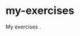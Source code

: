 <!--
 * @Description: 
 * @Author: chenM
 * @Date: 2020-04-13 11:04:14
 -->
# my-exercises
My exercises .